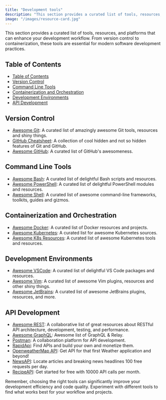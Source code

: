 ```yaml
---
title: "Development tools"
description: "This section provides a curated list of tools, resources, and platforms that can enhance your development workflow. From version control to containerization, these tools are essential for modern software development practices."
image: "/images/resource-card.jpg"
---
```


This section provides a curated list of tools, resources, and platforms that can enhance your development workflow. From version control to containerization, these tools are essential for modern software development practices.

## Table of Contents
- [Table of Contents](#table-of-contents)
- [Version Control](#version-control)
- [Command Line Tools](#command-line-tools)
- [Containerization and Orchestration](#containerization-and-orchestration)
- [Development Environments](#development-environments)
- [API Development](#api-development)

## Version Control

- <a href="https://github.com/dictcp/awesome-git" target="_blank" rel="noopener noreferrer">Awesome Git</a>: A curated list of amazingly awesome Git tools, resources and shiny things.
- <a href="https://github.com/tiimgreen/github-cheat-sheet" target="_blank" rel="noopener noreferrer">GitHub Cheatsheet</a>: A collection of cool hidden and not so hidden features of Git and GitHub.
- <a href="https://github.com/phillipadsmith/awesome-github" target="_blank" rel="noopener noreferrer">Awesome GitHub</a>: A curated list of GitHub's awesomeness.

## Command Line Tools

- <a href="https://github.com/awesome-lists/awesome-bash" target="_blank" rel="noopener noreferrer">Awesome Bash</a>: A curated list of delightful Bash scripts and resources.
- <a href="https://github.com/janikvonrotz/awesome-powershell" target="_blank" rel="noopener noreferrer">Awesome PowerShell</a>: A curated list of delightful PowerShell modules and resources.
- <a href="https://github.com/alebcay/awesome-shell" target="_blank" rel="noopener noreferrer">Awesome Shell</a>: A curated list of awesome command-line frameworks, toolkits, guides and gizmos.

## Containerization and Orchestration

- <a href="https://github.com/veggiemonk/awesome-docker" target="_blank" rel="noopener noreferrer">Awesome Docker</a>: A curated list of Docker resources and projects.
- <a href="https://github.com/ramitsurana/awesome-kubernetes" target="_blank" rel="noopener noreferrer">Awesome Kubernetes</a>: A curated list for awesome Kubernetes sources.
- <a href="https://github.com/tomhuang12/awesome-k8s-resources" target="_blank" rel="noopener noreferrer">Awesome K8s Resources</a>: A curated list of awesome Kubernetes tools and resources.

## Development Environments

- <a href="https://github.com/viatsko/awesome-vscode" target="_blank" rel="noopener noreferrer">Awesome VSCode</a>: A curated list of delightful VS Code packages and resources.
- <a href="https://github.com/akrawchyk/awesome-vim" target="_blank" rel="noopener noreferrer">Awesome Vim</a>: A curated list of awesome Vim plugins, resources and other shiny things.
- <a href="https://github.com/JetBrains/awesome-jetbrains" target="_blank" rel="noopener noreferrer">Awesome JetBrains</a>: A curated list of awesome JetBrains plugins, resources, and more.

## API Development

- <a href="https://github.com/marmelab/awesome-rest" target="_blank" rel="noopener noreferrer">Awesome REST</a>: A collaborative list of great resources about RESTful API architecture, development, testing, and performance.
- <a href="https://github.com/chentsulin/awesome-graphql" target="_blank" rel="noopener noreferrer">Awesome GraphQL</a>: Awesome list of GraphQL & Relay.
- <a href="https://www.postman.com/" target="_blank" rel="noopener noreferrer">Postman</a>: A collaboration platform for API development.
- <a href="https://rapidapi.com/" target="_blank" rel="noopener">RapidApi</a>: Find APIs and build your own and monetize them.
- <a href="https://openweathermap.org/api" target="_blank" rel="noopener">OpenweatherMap API</a>: Get API for that first Weather application and beyond!
- <a href="https://newsapi.org/" target="_blank" rel="noopener">NewsAPI</a>: Locate articles and breaking news headlines 100 free requests per day.
- <a href="https://developer.edamam.com/edamam-recipe-api" target="_blank" rel="noopener">RecipeAPI</a>: Get started for free with 10000 API calls per month.


Remember, choosing the right tools can significantly improve your development efficiency and code quality. Experiment with different tools to find what works best for your workflow and projects.